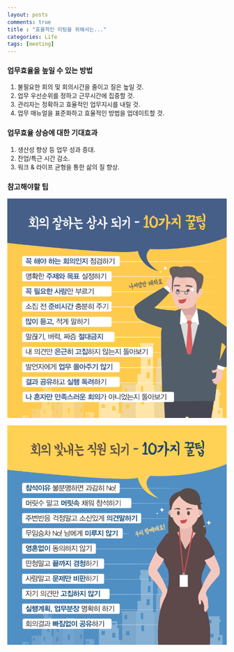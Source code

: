 ```yaml
---
layout: posts
comments: true
title : "효율적인 미팅을 위해서는..."
categories: Life
tags: [meeting]
---
```


### 업무효율을 높일 수 있는 방법
1. 불필요한 회의 및 회의시간을 줄이고 질은 높일 것.
2. 업무 우선순위를 정하고 근무시간에 집중할 것.
3. 관리자는 정확하고 효율적인 업무지시를 내릴 것.
4. 업무 매뉴얼을 표준화하고 효율적인 방법을 업데이트할 것.

### 업무효율 상승에 대한 기대효과
1. 생산성 향상 등 업무 성과 증대.
2. 잔업/특근 시간 감소.
3. 워크 & 라이프 균형을 통한 삶의 질 향상.

### 참고해야할 팁

![미팅 잘하는 상사](/assets/images/2022-04-18/meeting_image1.JPG)

![회의 빛내는 사원](/assets/images/2022-04-18/meeting_image2.JPG)
